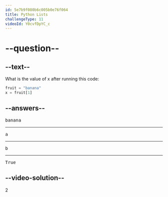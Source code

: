 ```yaml
---
id: 5e7b9f080b6c005b0e76f064
title: Python Lists
challengeType: 11
videoId: Y0cvfDpYC_c
---
```


# --question--

## --text--

What is the value of x after running this code:

```python
fruit = "banana"
x = fruit[1]
```

## --answers--

<pre>banana</pre>

---

<pre>a</pre>

---

<pre>b</pre>

---

<pre>True</pre>

## --video-solution--

2

